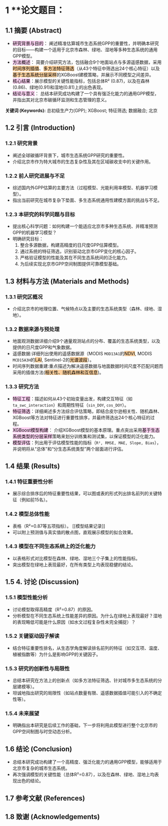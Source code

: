 
# 1 **论文题目：

## 1.1 **摘要 (Abstract)**

- <mark style="background: #FFB8EBA6;">研究背景与目的</mark>： 阐述精准估算城市生态系统GPP的重要性，并明确本研究的目标——构建一个适用于北京市森林、绿地、湿地等多种生态系统的通用GPP模型。
- <mark style="background: #FFB8EBA6;">方法概述</mark>： 简要介绍研究方法，包括融合9个地面站点与多源遥感数据，采用<mark style="background: #FFB86CA6;">时间序列插值</mark>、<mark style="background: #FFB86CA6;">多方法特征筛选</mark>（从43个特征中筛选出24个核心特征）以及<mark style="background: #FFB86CA6;">基于生态系统分层采样</mark>的XGBoost建模策略，并展示不同模型之间差异。
- <mark style="background: #FFB8EBA6;">核心结果</mark>：展示模型的关键性能指标，包括总体R² (0.87)，以及在森林(0.86)、绿地(0.91)和湿地(0.81)上的出色表现。
- <mark style="background: #FFB8EBA6;">结论与意义</mark>： 总结本研究成功构建了一个具有强泛化能力的通用GPP模型，并指出其对北京市碳循环监测和生态管理的意义。

**关键词 (Keywords):** 总初级生产力(GPP); XGBoost; 特征筛选; 数据融合; 北京

## 1.2 引言 (Introduction)

### 1.2.1 **研究背景**

- 阐述全球碳循环背景下，城市生态系统GPP研究的重要性。
- 介绍北京市作为特大城市的生态复杂性及其在区域碳收支中的关键作用。
### 1.2.2 **前人研究进展与不足**

- 综述国内外GPP估算的主要方法（过程模型、光能利用率模型、机器学习模型）。
- 指出当前研究在城市复杂下垫面、多生态系统通用性建模方面的挑战与不足。

### 1.2.3 本研究的科学问题与目标

- 提出核心科学问题：如何构建一个能适应北京市多种生态系统、并精准预测GPP的机器学习模型？
- 明确研究目标：
    1. 整合多源数据，构建高精度的日尺度GPP估算模型。
    2. 通过系统的特征筛选，识别驱动北京市GPP变化的核心因子。
    3. 严格验证模型的性能及其在不同生态系统间的泛化能力。
    4. 为后续实现北京市GPP空间制图提供可靠模型基础。

## 1.3 **材料与方法 (Materials and Methods)**

### 1.3.1 **研究区概况**

- 介绍北京市的地理位置、气候特点以及主要的生态系统类型（森林、绿地、湿地）。

### 1.3.2 **数据来源与预处理**

-  地面观测数据详细介绍9个通量观测站点的分布、覆盖的生态系统类型，以及提供的日尺度GPP和气象数据。
- 遥感数据:详细列出使用的遥感数据源（MODIS `MOD13A1`的<mark style="background: #FFB86CA6;">NDVI</mark>, MODIS `MCD15A3H`的<mark style="background: #FFB86CA6;">LAI</mark>, Sentinel-2的<mark style="background: #FFB86CA6;">光谱波段</mark>）。
- 时间序列数据重建:重点描述为解决遥感数据与地面数据时间尺度不匹配问题而采用的插值方法(<mark style="background: #FFB86CA6;">相关性、随机森林和互信息</mark>)。

### 1.3.3 研究方法

- <mark style="background: #FFB8EBA6;">特征工程</mark>：描述如何从43个初始变量出发，构建交互特征（如`ta_swc_interaction`）和周期性特征（`sin_DOY`, `cos_DOY`）。
- <mark style="background: #FFB8EBA6;">特征筛选</mark>：详细阐述多方法综合评估策略，即结合皮尔逊相关性、随机森林、XGBoost等方法对特征进行重要性排序，并最终筛选出24个核心特征的过程。
- <mark style="background: #FFB8EBA6;">XGBoost模型构建</mark>： 介绍XGBoost模型的基本原理。重点突出采用<mark style="background: #FFB8EBA6;">基于生态系统类型的分层采样</mark>策略来划分训练集和测试集，以保证模型的泛化能力。
- <mark style="background: #FFB8EBA6;">模型评估</mark>：列出用于评估模型性能的指标（`R², RMSE, MAE, Slope, Bias`），并说明将从“总体”和“分生态系统类型”两个层面进行评估。

## 1.4 **结果 (Results)**

### 1.4.1 **特征重要性分析**

- 展示综合排序后的特征重要性结果，可以图或表的形式列出排名前列的关键特征（例如前15名）。

### 1.4.2 模型总体性能

- 表格（R²=0.87等五项指标）。
[[模型结果记录]]
- 可以附上预测值与真实值的散点图，直观展示模型的拟合效果。

### 1.4.3 模型在不同生态系统上的泛化能力

- 以表格形式对比模型在森林、绿地、湿地三个子集上的性能指标。
- 突出模型在绿地上表现最好，在所有类型上均表现稳健的结论。

## 1.5 **4. 讨论 (Discussion)**

### 1.5.1 模型性能分析

- 讨论模型取得高精度（R²=0.87）的原因。
- 分析模型在不同生态系统上性能差异的原因。为什么在绿地上表现最好？湿地的表现略低可能是什么原因（如水文过程复杂性未完全捕捉）？

### 1.5.2 关键驱动因子解读

- 结合特征重要性排名，从生态学角度解读排名前列的特征（如交互项、温度、植被指数等）为什么是影响GPP的关键因子。

### 1.5.3 研究的创新性与局限性

- 总结本研究在方法上的创新点（如多方法特征筛选、针对城市多生态系统的分层建模等）。
- 坦诚地指出研究的局限性（如站点数量有限、遥感数据插值可能引入的不确定性等）。

### 1.5.4 未来展望

- 明确指出本研究是后续工作的基础，下一步将利用此模型进行整个北京市的GPP空间制图与时空动态分析。

## 1.6 结论 (Conclusion)

- 总结本研究成功构建了一个高精度、强泛化能力的通用GPP模型，能够适用于北京市复杂的城市生态系统。
- 再次强调模型的关键性能（总体R²=0.87），以及在森林、绿地、湿地上均表现出色的结论。

## 1.7 **参考文献 (References)**

## 1.8 **致谢 (Acknowledgements)**